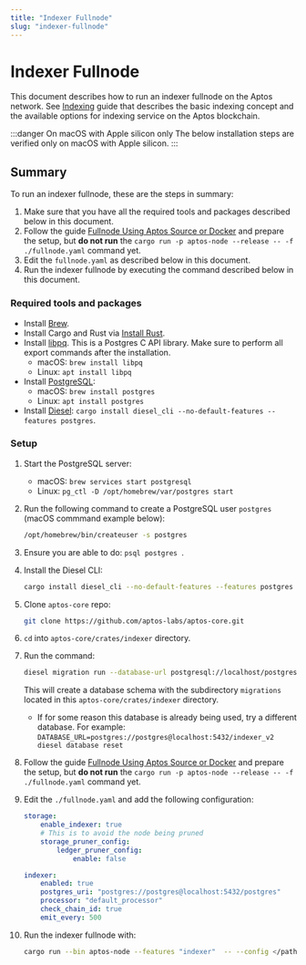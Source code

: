 ```yaml
---
title: "Indexer Fullnode"
slug: "indexer-fullnode"
---
```


# Indexer Fullnode

This document describes how to run an indexer fullnode on the Aptos network. See [Indexing](/guides/indexing.md) guide that describes the basic indexing concept and the available options for indexing service on the Aptos blockchain.

:::danger On macOS with Apple silicon only
The below installation steps are verified only on macOS with Apple silicon.
:::

## Summary

To run an indexer fullnode, these are the steps in summary:

1. Make sure that you have all the required tools and packages described below in this document.
2. Follow the guide [Fullnode Using Aptos Source or Docker](full-node/fullnode-source-code-or-docker.md) and prepare the setup, but **do not run** the `cargo run -p aptos-node --release -- -f ./fullnode.yaml` command yet. 
3. Edit the `fullnode.yaml` as described below in this document.
4. Run the indexer fullnode by executing the command described below in this document.

### Required tools and packages

- Install [Brew](https://brew.sh/).
- Install Cargo and Rust via [Install Rust](https://www.rust-lang.org/tools/install).
- Install [libpq](https://formulae.brew.sh/formula/libpq). This is a Postgres C API library. Make sure to perform all export commands after the installation.
  - macOS: `brew install libpq`
  - Linux: `apt install libpq`
- Install [PostgreSQL](https://www.postgresql.org/):
  - macOS: `brew install postgres`
  - Linux: `apt install postgres`
- Install [Diesel](https://diesel.rs/):
`cargo install diesel_cli --no-default-features --features postgres`.

### Setup

1. Start the PostgreSQL server: 
   - macOS: `brew services start postgresql`
   - Linux: `pg_ctl -D /opt/homebrew/var/postgres start`
2. Run the following command to create a PostgreSQL user `postgres` (macOS commmand example below):
   ```bash
   /opt/homebrew/bin/createuser -s postgres
   ```
3. Ensure you are able to do: `psql postgres `.
4. Install the Diesel CLI: 
    ```bash
    cargo install diesel_cli --no-default-features --features postgres
    ```
5. Clone `aptos-core` repo:
    ```bash
    git clone https://github.com/aptos-labs/aptos-core.git
    ```
6. `cd` into `aptos-core/crates/indexer` directory.
7.  Run the command:
    ```bash
    diesel migration run --database-url postgresql://localhost/postgres
    ```
    This will create a database schema with the subdirectory `migrations` located in this `aptos-core/crates/indexer` directory.
    - If for some reason this database is already being used, try a different database. For example: `DATABASE_URL=postgres://postgres@localhost:5432/indexer_v2 diesel database reset`

8. Follow the guide [Fullnode Using Aptos Source or Docker](full-node/fullnode-source-code-or-docker.md) and prepare the setup, but **do not run** the `cargo run -p aptos-node --release -- -f ./fullnode.yaml` command yet. 
9. Edit the `./fullnode.yaml` and add the following configuration:
    ```yaml
    storage:
        enable_indexer: true
        # This is to avoid the node being pruned
        storage_pruner_config:
            ledger_pruner_config:
                enable: false
    
    indexer:
        enabled: true
        postgres_uri: "postgres://postgres@localhost:5432/postgres"
        processor: "default_processor"
        check_chain_id: true
        emit_every: 500
    ```

10. Run the indexer fullnode with:
    ```bash
    cargo run --bin aptos-node --features "indexer"  -- --config </path/to/fullnode.yaml>`


